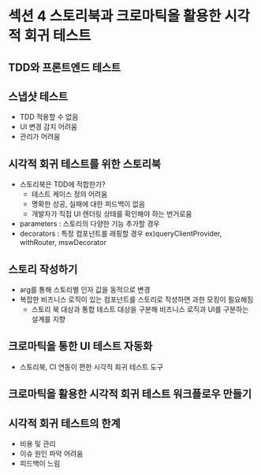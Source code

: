 # 섹션 4 스토리북과 크로마틱을 활용한 시각적 회귀 테스트

## TDD와 프론트엔드 테스트

## 스냅샷 테스트
- TDD 적용할 수 없음
- UI 변경 감지 어려움
- 관리가 어려움

## 시각적 회귀 테스트를 위한 스토리북
- 스토리북은 TDD에 적합한가?
  - 테스트 케이스 정의 어려움
  - 명확한 성공, 실패에 대한 피드백이 없음
  - 개발자가 직접 UI 렌더링 상태를 확인해야 하는 번거로움
- parameters : 스토리의 다양한 기능 추가할 경우
- decorators : 특정 컴포넌트를 래핑할 경우 ex)queryClientProvider, withRouter, mswDecorator
  
## 스토리 작성하기
- arg를 통해 스토리별 인자 값을 동적으로 변경
- 복잡한 비즈니스 로직이 있는 컴포넌트를 스토리로 작성하면 과한 모킹이 필요해짐
  - 스토리 북 대상과 통합 테스트 대상을 구분해 비즈니스 로직과 UI를 구분하는 설계를 지향

## 크로마틱을 통한 UI 테스트 자동화
- 스토리북, CI 연동이 편한 시각적 회귀 테스트 도구

## 크로마틱을 활용한 시각적 회귀 테스트 워크플로우 만들기

## 시각적 회귀 테스트의 한계
- 비용 및 관리
- 이슈 원인 파악 어려움
- 피드백이 느림
